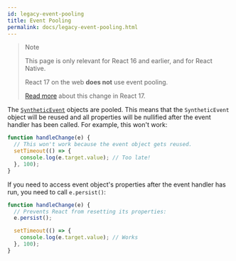 ```yaml
---
id: legacy-event-pooling
title: Event Pooling
permalink: docs/legacy-event-pooling.html
---
```


>Note
>
>This page is only relevant for React 16 and earlier, and for React Native.
>
>React 17 on the web **does not** use event pooling.
>
>[Read more](/blog/2020/08/10/react-v17-rc.html#no-event-pooling) about this change in React 17.

The [`SyntheticEvent`](/docs/events.html) objects are pooled. This means that the `SyntheticEvent` object will be reused and all properties will be nullified after the event handler has been called. For example, this won't work:

```javascript
function handleChange(e) {
  // This won't work because the event object gets reused.
  setTimeout(() => {
    console.log(e.target.value); // Too late!
  }, 100);
}
```

If you need to access event object's properties after the event handler has run, you need to call `e.persist()`:

```javascript
function handleChange(e) {
  // Prevents React from resetting its properties:
  e.persist();

  setTimeout(() => {
    console.log(e.target.value); // Works
  }, 100);
}
```
